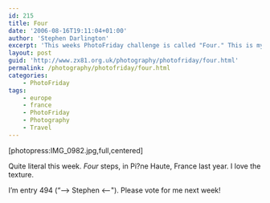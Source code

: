 ```yaml
---
id: 215
title: Four
date: '2006-08-16T19:11:04+01:00'
author: 'Stephen Darlington'
excerpt: 'This weeks PhotoFriday challenge is called "Four." This is my entry.'
layout: post
guid: 'http://www.zx81.org.uk/photography/photofriday/four.html'
permalink: /photography/photofriday/four.html
categories:
    - PhotoFriday
tags:
    - europe
    - france
    - PhotoFriday
    - Photography
    - Travel
---
```


\[photopress:IMG\_0982.jpg,full,centered\]

Quite literal this week. *Four* steps, in Pi?ne Haute, France last year. I love the texture.

I’m entry 494 (“–&gt; Stephen &lt;--"). Please vote for me next week!
